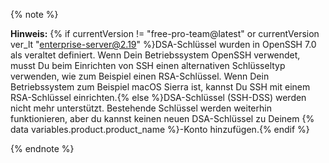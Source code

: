 {% note %}

**Hinweis:** {% if currentVersion != "free-pro-team@latest" or currentVersion ver_lt "enterprise-server@2.19" %}DSA-Schlüssel wurden in OpenSSH 7.0 als veraltet definiert. Wenn Dein Betriebssystem OpenSSH verwendet, musst Du beim Einrichten von SSH einen alternativen Schlüsseltyp verwenden, wie zum Beispiel einen RSA-Schlüssel. Wenn Dein Betriebssystem zum Beispiel macOS Sierra ist, kannst Du SSH mit einem RSA-Schlüssel einrichten.{% else %}DSA-Schlüssel (SSH-DSS) werden nicht mehr unterstützt. Bestehende Schlüssel werden weiterhin funktionieren, aber du kannst keinen neuen DSA-Schlüssel zu Deinem {% data variables.product.product_name %}-Konto hinzufügen.{% endif %}

{% endnote %}
